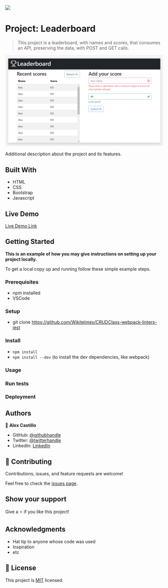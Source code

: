 ![](https://img.shields.io/badge/Microverse-blueviolet)

# Project: Leaderboard

> This project is a leaderboard, with names and scores, that consumes an API, preserving the data, with POST and GET calls.

![screenshot](./assets/screenshot.png) 

Additional description about the project and its features.

## Built With

- HTML
- CSS
- Bootstrap
- Javascript

## Live Demo

[Live Demo Link](https://livedemo.com)


## Getting Started

**This is an example of how you may give instructions on setting up your project locally.**

To get a local copy up and running follow these simple example steps.

### Prerequisites
- npm installed
- VSCode

### Setup
- git clone https://github.com/Wikitelmex/CRUDClass-webpack-linters-jest
  
### Install
- `npm install`
- `npm install --dev` (to install the dev dependencies, like webpack)

### Usage

### Run tests

### Deployment



## Authors

👤 **Alex Castillo**

- GitHub: [@githubhandle](https://github.com/Wikitelmex)
- Twitter: [@twitterhandle](https://twitter.com/Alejand84515448)
- LinkedIn: [LinkedIn](https://www.linkedin.com/in/alejandro-castillo-6849131a9/)

## 🤝 Contributing

Contributions, issues, and feature requests are welcome!

Feel free to check the [issues page](../../issues/).

## Show your support

Give a ⭐️ if you like this project!

## Acknowledgments

- Hat tip to anyone whose code was used
- Inspiration
- etc

## 📝 License

This project is [MIT](./MIT.md) licensed.
